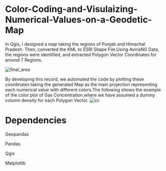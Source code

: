 # Color-Coding-and-Visulaizing-Numerical-Values-on-a-Geodetic-Map

In Qgis, I designed a map taking the regions of Punjab and Himachal Pradesh. Then, converted the KML to ESRI Shape File.Using AvirisNG Data, the regions were identified, and extracted Polygon Vector Coordinates for around 7 Regions.

![final_area](https://github.com/pranava1709/Color-Coding-Numerical-Values-on-a-Geodetic-Map/assets/60814171/3ac90a04-e3aa-4f7d-81a9-7d14dd734f5a)

By developing this record, we automated the code by plotting these coordinates taking the generated Map as the main projection representing each numerical value with different colors.The following shows the example of the color plot of Gas Concentration,where we have assumed a dummy column density for each Polygon Vector.
![cc](https://github.com/pranava1709/Color-Coding-Numerical-Values-on-a-Geodetic-Map/assets/60814171/2109ebf3-17a4-4a59-bb0b-b53d1a04bbb7)

# Dependencies

Geopandas

Pandas

Qgis

Matplotlib
